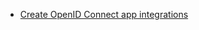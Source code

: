 * [Create OpenID Connect app integrations](https://help.okta.com/oie/en-us/content/topics/apps/apps_app_integration_wizard_oidc.htm)